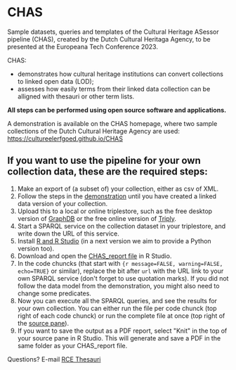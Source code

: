 # CHAS
Sample datasets, queries and templates of the Cultural Heritage ASessor pipeline (CHAS), created by the Dutch Cultural Heritaga Agency, to be presented at the Europeana Tech Conference 2023. 

CHAS: 
   -  demonstrates how cultural heritage institutions can convert collections to linked open data (LOD); <br>
-  assesses how easily terms from their linked data collection can be alligned with thesauri or other term lists. 

**All steps can be performed using open source software and applications.**
 
A demonstration is available on the CHAS homepage, where two sample collections of the Dutch Cultural Heritage Agency are used: https://cultureelerfgoed.github.io/CHAS

## If you want to use the pipeline for your own collection data, these are the required steps:

  1. Make an export of (a subset of) your collection, either as csv of XML.
  2. Follow the steps in the [demonstration](https://cultureelerfgoed.github.io/CHAS) until you have created a linked data version of your collection.
  4. Upload this to a local or online triplestore, such as the free desktop version of [GraphDB](https://graphdb.ontotext.com/) or the free online version of [Triply](https://triplydb.com/).
  5. Start a SPARQL service on the collection dataset in your triplestore, and write down the URL of this service.
  6. Install [R and R Studio](https://rstudio-education.github.io/hopr/starting.html) (in a next version we aim to provide a Python version too).
  7. Download and open the [CHAS_report file](https://github.com/cultureelerfgoed/CHAS/blob/main/CHAS_report.Rmd) in R Studio.
  8. In the code chuncks (that start with `{r message=FALSE, warning=FALSE, echo=TRUE}` or similar), replace the bit after `url` with the URL link to your own SPARQL service (don't forget to use quotation marks). If you did not follow the data model from the demonstration, you might also need to change some predicates.
  9. Now you can execute all the SPARQL queries, and see the results for your own collection. You can either run the file per code chunck (top right of each code chunck) or run the complete file at once (top right of the [source pane](https://www.google.com/url?sa=i&url=https%3A%2F%2Fdocs.posit.co%2Fide%2Fuser%2Fide%2Fguide%2Fui%2Fui-panes.html&psig=AOvVaw33U6EMQlgI7WDbqx0x3Cet&ust=1695468140540000&source=images&cd=vfe&opi=89978449&ved=2ahUKEwilnp2Tjb6BAxWalKQKHeSABBsQr4kDegQIARBS)).
  10. If you want to save the output as a PDF report, select "Knit" in the top of your source pane in R Studio. This will generate and save a PDF in the same folder as your CHAS_report file.

Questions? E-mail [RCE Thesauri](mailto:thesauri@cultureelerfgoed.nl)
     

